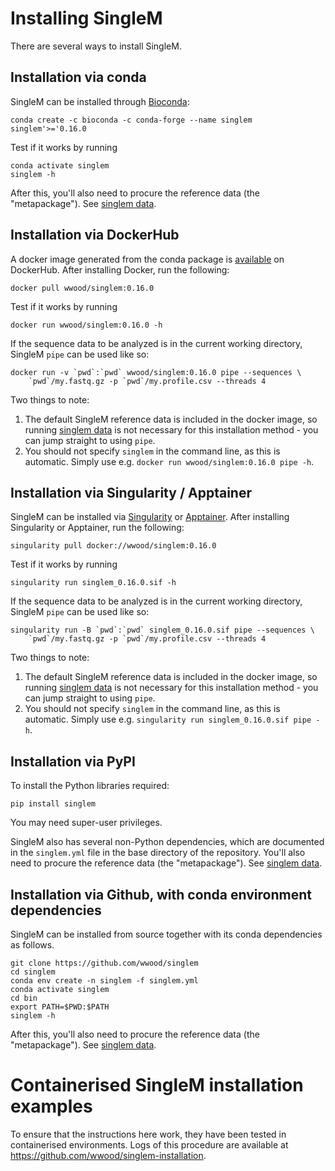 # Installing SingleM

There are several ways to install SingleM. 

## Installation via conda
SingleM can be installed through [Bioconda](https://anaconda.org/bioconda/singlem):

```
conda create -c bioconda -c conda-forge --name singlem singlem'>='0.16.0
``` 

Test if it works by running
```
conda activate singlem
singlem -h
```
After this, you'll also need to procure the reference data (the "metapackage"). See [singlem data](/tools/data).


## Installation via DockerHub
A docker image generated from the conda package is [available](https://hub.docker.com/r/wwood/singlem) on DockerHub. After installing Docker, run the following:
```
docker pull wwood/singlem:0.16.0
```

Test if it works by running
```
docker run wwood/singlem:0.16.0 -h
```

If the sequence data to be analyzed is in the current working directory, SingleM `pipe` can be used like so:
```
docker run -v `pwd`:`pwd` wwood/singlem:0.16.0 pipe --sequences \
    `pwd`/my.fastq.gz -p `pwd`/my.profile.csv --threads 4
```
Two things to note:

1. The default SingleM reference data is included in the docker image, so running [singlem data](/tools/data) is not necessary for this installation method - you can jump straight to using `pipe`.
2. You should not specify `singlem` in the command line, as this is automatic. Simply use e.g. `docker run wwood/singlem:0.16.0 pipe -h`.


## Installation via Singularity / Apptainer
SingleM can be installed via [Singularity](https://sylabs.io/singularity/) or [Apptainer](https://apptainer.org). After installing Singularity or Apptainer, run the following:
```
singularity pull docker://wwood/singlem:0.16.0
```

Test if it works by running
```
singularity run singlem_0.16.0.sif -h
```

If the sequence data to be analyzed is in the current working directory, SingleM `pipe` can be used like so:
```
singularity run -B `pwd`:`pwd` singlem_0.16.0.sif pipe --sequences \
    `pwd`/my.fastq.gz -p `pwd`/my.profile.csv --threads 4
```
Two things to note:

1. The default SingleM reference data is included in the docker image, so running [singlem data](/tools/data) is not necessary for this installation method - you can jump straight to using `pipe`.
2. You should not specify `singlem` in the command line, as this is automatic. Simply use e.g. `singularity run singlem_0.16.0.sif pipe -h`.


## Installation via PyPI
To install the Python libraries required:
```
pip install singlem
```
You may need super-user privileges.

SingleM also has several non-Python dependencies, which are documented in the `singlem.yml` file in the base directory of the repository. You'll also need to procure the reference data (the "metapackage"). See [singlem data](/tools/data).


## Installation via Github, with conda environment dependencies
SingleM can be installed from source together with its conda dependencies as follows.

```
git clone https://github.com/wwood/singlem
cd singlem
conda env create -n singlem -f singlem.yml
conda activate singlem
cd bin
export PATH=$PWD:$PATH
singlem -h
```

After this, you'll also need to procure the reference data (the "metapackage"). See [singlem data](/tools/data).

# Containerised SingleM installation examples

To ensure that the instructions here work, they have been tested in containerised environments. Logs of this procedure are available at https://github.com/wwood/singlem-installation.
